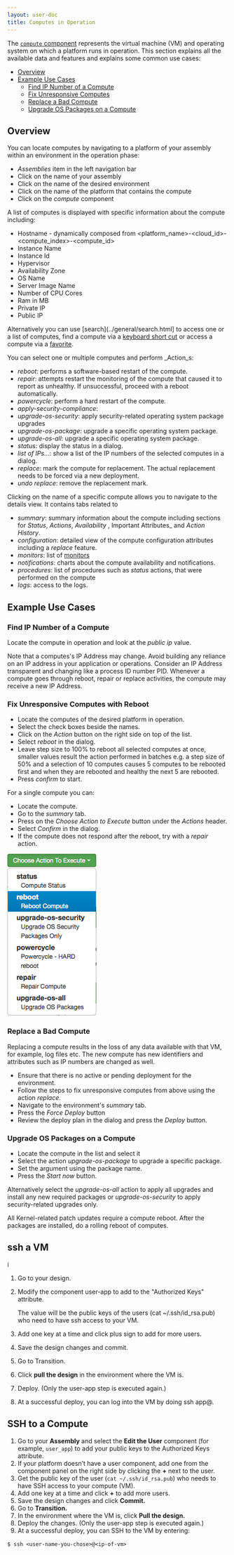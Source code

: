 ```yaml
---
layout: user-doc
title: Computes in Operation
---
```


The [`compute` component](../design/compute-component.html) represents the virtual machine (VM) and operating system on
which a platform runs in operation. This section explains all the available data and features and explains some common 
use cases: 

- [Overview](#overview)
- [Example Use Cases](#example-use-cases)
  - [Find IP Number of a Compute](#find-ip-number-of-a-compute)
  - [Fix Unresponsive Computes](#fix-unresponsive-computes-with-reboot)
  - [Replace a Bad Compute](#replace-a-bad-compute)
  - [Upgrade OS Packages on a Compute](#upgrade-os-packages-on-a-compute)

## Overview

You can locate computes by navigating to a platform of your assembly within an environment in the operation phase:

- _Assemblies_ item in the left navigation bar
- Click on the name of your assembly
- Click on the name of the desired environment 
- Click on the name of the platform that contains the compute
- Click on the _compute_ component

A list of computes is displayed with specific information about the compute including:

- Hostname - dynamically composed from <platform_name>-<cloud_id>-<compute_index>-<compute_id>
- Instance Name
- Instance Id
- Hypervisor
- Availability Zone
- OS Name
- Server Image Name
- Number of CPU Cores
- Ram in MB
- Private IP
- Public IP

Alternatively you can use [search](../general/search.html] to access one or a list of computes, find a compute via a
[keyboard short cut](../general/user-interface.html) or access a compute via a [favorite](../general/favorites.html).

You can select one or multiple computes and perform _Action_s:

- _reboot_: performs a software-based restart of the compute.<br>
- _repair_: attempts restart the monitoring of the compute that caused it to report as unhealthy. If unsuccessful,
proceed with a reboot automatically.<br>
- _powercycle_: perform a hard restart of the compute.<br>
- _apply-security-compliance_:  <br>
- _upgrade-os-security_: apply security-related operating system package upgrades<br>
- _upgrade-os-package_: upgrade a specific operating system package.<br>
- _upgrade-os-all_: upgrade a specific operating system package.<br>
- _status_: display the status in a dialog.<br>
- _list of IPs..._: show a list of the IP numbers of the selected computes in a dialog.<br>
- _replace_: mark the compute for replacement. The actual replacement needs to be forced via a new deployment.<br>
- _undo replace_: remove the replacement mark.

Clicking on the name of a specific compute allows you to navigate to the details view. It contains tabs related to

- _summary_: summary information about the compute including sections for _Status_, _Actions_, _Availability_ , Important Attributes_ and _Action History_.<br>
- _configuration_: detailed view of the compute configuration attributes including a _replace_ feature.<br>
- _monitors_: list of [monitors](./monitors.html) <br>
- _notifications_: charts about the compute availability and notifications.<br>
- _procedures_: list of procedures such as _status_ actions, that were performed on the compute<br>
- _logs_: access to the logs.<br>

## Example Use Cases

### Find IP Number of a Compute

Locate the compute in operation and look at the _public ip_ value. 

Note that a computes's IP Address may change. Avoid building any reliance on an IP address in your application or
operations. Consider an IP Address transparent and changing like a process ID number PID. Whenever a compute goes
through reboot, repair or replace activities, the compute may receive a new IP Address.

### Fix Unresponsive Computes with Reboot

- Locate the computes of the desired platform in operation.
- Select the check boxes beside the names.
- Click on the _Action_ button on the right side on top of the list.
- Select _reboot_ in the dialog.
- Leave step size to 100% to reboot all selected computes at once, smaller values result the action performed in batches
e.g. a step size of 50% and a selection of 10 computes causes 5 computes to be rebooted first and when they are rebooted and healthy the next 5 are rebooted.
- Press _confirm_ to start.

For a single compute you can:

- Locate the compute.
- Go to the _summary_ tab.
- Press on the _Choose Action to Execute_ button under the _Actions_ header.
- Select _Confirm_ in the dialog.
- If the compute does not respond after the reboot, try with a _repair_ action.

![Reboot Compute](/assets/docs/local/images/reboot-compute.png)

### Replace a Bad Compute

Replacing a compute results in the loss of any data available with that VM, for example, log files etc. The new compute
has new identifiers and attributes such as IP numbers are changed as well.

- Ensure that there is no active or pending deployment for the environment.
- Follow the steps to fix unresponsive computes from above using the action _replace_.
- Navigate to the environment's _summary_ tab.
- Press the _Force Deploy_ button
- Review the deploy plan in the dialog and press the _Deploy_ button.

### Upgrade OS Packages on a Compute

- Locate the compute in the list and select it 
- Select the action _upgrade-os-package_ to upgrade a specific package.
- Set the argument using the package name.
- Press the _Start now_ button.

Alternatively select the _upgrade-os-all_ action to apply all upgrades and install any new required packages or 
_upgrade-os-security_ to apply security-related upgrades only.
 
All Kernel-related patch updates require a compute reboot. After the packages are installed, do a rolling reboot of
computes.








## ssh a VM
i
1. Go to your design.
2. Modify the component user-app to add to the "Authorized Keys" attribute. 
  
    The value will be the public keys of the users (cat ~/.ssh/id_rsa.pub) who need to have ssh access to your VM. 
  
3. Add one key at a time and click plus sign to add for more users.
4. Save the design changes and commit.
5. Go to Transition.
6. Click **pull the design** in the environment where the VM is.
7. Deploy. (Only the user-app step is executed again.)
8. At a successful deploy, you can log into the VM by doing ssh app@<ip-of-vm>.
  

## SSH to a Compute

1. Go to your **Assembly** and select the **Edit the User** component (for example, `user_app`) to add your public keys to the Authorized Keys attribute.
2. If your platform doesn’t have a user component, add one from the component panel on the right side by clicking the **+** next to the user.
3. Get the public key of the user (`cat ~/.ssh/id_rsa.pub`) who needs to have SSH access to your compute (VM).
4. Add one key at a time and click **+** to add more users.
5. Save the design changes and click **Commit.** 
6. Go to **Transition.** 
7. In the environment where the VM is, click **Pull the design.** 
6. Deploy the changes. (Only the user-app step is executed again.)
7. At a successful deploy, you can SSH to the VM by entering:

```
$ ssh <user-name-you-chose>@<ip-of-vm>
```